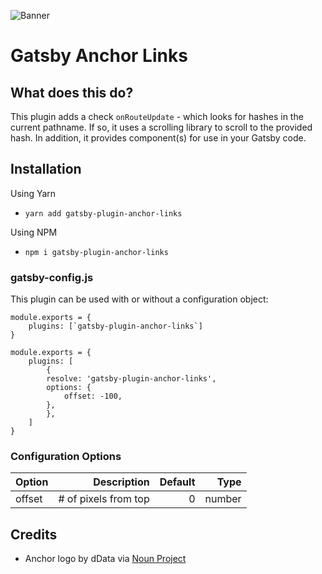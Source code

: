 ![Banner](https://i.imgur.com/H572MIB.jpg "Banner")

# Gatsby Anchor Links

## What does this do?

This plugin adds a check `onRouteUpdate` - which looks for hashes in the current pathname. If so, it uses a scrolling library to scroll to the provided hash. In addition, it provides component(s) for use in your Gatsby code.

## Installation

Using Yarn

- `yarn add gatsby-plugin-anchor-links`

Using NPM

- `npm i gatsby-plugin-anchor-links`

### gatsby-config.js

This plugin can be used with or without a configuration object:

```
module.exports = {
    plugins: [`gatsby-plugin-anchor-links`]
}
```

```
module.exports = {
    plugins: [
        {
        resolve: 'gatsby-plugin-anchor-links',
        options: {
            offset: -100,
        },
        },
    ]
}
```

### Configuration Options

| Option |          Description | Default |   Type |
| ------ | -------------------: | ------: | -----: |
| offset | # of pixels from top |       0 | number |

## Credits

- Anchor logo by dData via [Noun Project](https://thenounproject.com/dDara)
